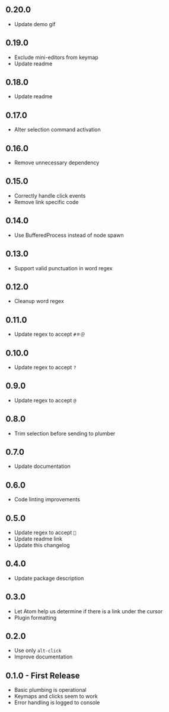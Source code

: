 ## 0.20.0
* Update demo gif

## 0.19.0
* Exclude mini-editors from keymap
* Update readme

## 0.18.0
* Update readme

## 0.17.0
* Alter selection command activation

## 0.16.0
* Remove unnecessary dependency

## 0.15.0
* Correctly handle click events
* Remove link specific code

## 0.14.0
* Use BufferedProcess instead of node spawn

## 0.13.0
* Support valid punctuation in word regex

## 0.12.0
* Cleanup word regex

## 0.11.0
* Update regex to accept `#＃＠`

## 0.10.0
* Update regex to accept `?`

## 0.9.0
* Update regex to accept `@`

## 0.8.0
* Trim selection before sending to plumber

## 0.7.0
* Update documentation

## 0.6.0
* Code linting improvements

## 0.5.0
* Update regex to accept `🔗`
* Update readme link
* Update this changelog

## 0.4.0
* Update package description

## 0.3.0
* Let Atom help us determine if there is a link under the cursor
* Plugin formatting

## 0.2.0
* Use only `alt-click`
* Improve documentation

## 0.1.0 - First Release
* Basic plumbing is operational
* Keymaps and clicks seem to work
* Error handling is logged to console
